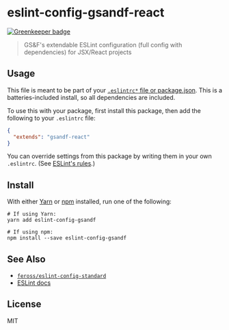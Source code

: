 # eslint-config-gsandf-react

[![Greenkeeper badge](https://badges.greenkeeper.io/gsandf/eslint-config-gsandf-react.svg)](https://greenkeeper.io/)

> GS&F's extendable ESLint configuration (full config with dependencies) for JSX/React projects

## Usage

This file is meant to be part of your [`.eslintrc*` file or package.json](http://eslint.org/docs/user-guide/configuring#configuration-file-formats).  This is a batteries-included install, so all dependencies are included.


To use this with your package, first install this package, then add the following to your `.eslintrc` file:

```json
{
  "extends": "gsandf-react"
}
```

You can override settings from this package by writing them in your own `.eslintrc`. (See [ESLint's rules](http://eslint.org/docs/rules/).)

## Install

With either [Yarn](https://yarnpkg.com/) or [npm](https://www.npmjs.com/) installed, run one of the following:

```shell
# If using Yarn:
yarn add eslint-config-gsandf

# If using npm:
npm install --save eslint-config-gsandf
```

## See Also

- [`feross/eslint-config-standard`](https://github.com/feross/eslint-config-standard)
- [ESLint docs](http://eslint.org/)

## License

MIT

